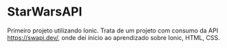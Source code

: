 # StarWarsAPI
Primeiro projeto utilizando Ionic.
Trata de um projeto com consumo da API https://swapi.dev/, onde dei início ao aprendizado sobre Ionic, HTML, CSS.
